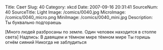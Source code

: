 Title: Свет 
Slug: 40 
Category: xkcd 
Date: 2007-09-16 20:31:41 
SourceNum: 40 
SourceTitle: Light 
Image: /comics/0040.jpg 
MicroImage: /comics/0040_micro.png 
MiniImage: /comics/0040_mini.jpg 
Description: Ты буквально подгораешь 

[Много людей разбросаны по земле. Один человек находится в столпе света]
Надпись: В давящем и тёмном мире тёмном мире Ты горишь огнём сияний Никогда не заблудиться